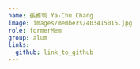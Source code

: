 ```yaml
---
name: 張雅筑 Ya-Chu Chang 
image: images/members/403415015.jpg 
role: formerMem
group: alum
links:
  github: link_to_github 
---
```

